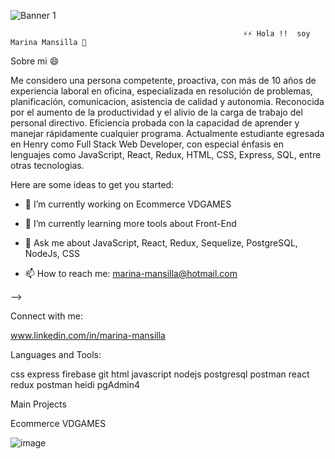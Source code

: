 


![Banner 1](https://user-images.githubusercontent.com/98326618/197939438-9d3675b3-a432-49d3-b6f0-041c0cb3543b.JPG)





                                                        ⚡⚡ Hola !!  soy Marina Mansilla 👋
                                                         
                                                         

Sobre mi 😄

Me considero una persona competente, proactiva, con más de 10 años de experiencia laboral en oficina, especializada en resolución de problemas, planificación, comunicacion, asistencia de calidad y autonomia. Reconocida por el aumento de la productividad y el alivio de la carga de trabajo del personal directivo. Eficiencia probada con la capacidad de aprender y manejar rápidamente cualquier programa.
Actualmente estudiante egresada en Henry como Full Stack Web Developer, con especial énfasis en lenguajes como JavaScript, React, Redux, HTML, CSS, Express, SQL, entre otras tecnologias.



Here are some ideas to get you started:

- 🔭 I’m currently working on Ecommerce VDGAMES

- 🌱 I’m currently learning more tools about Front-End

- 💬 Ask me about JavaScript, React, Redux, Sequelize, PostgreSQL, NodeJs, CSS

- 📫 How to reach me: marina-mansilla@hotmail.com

-->



Connect with me:

www.linkedin.com/in/marina-mansilla



Languages and Tools:

css express firebase git html javascript nodejs postgresql postman react redux postman heidi pgAdmin4





Main Projects


Ecommerce VDGAMES

![image](https://user-images.githubusercontent.com/98326618/197942855-7a3c50eb-7b3d-455d-86f2-65aef75f0d0f.png)




















